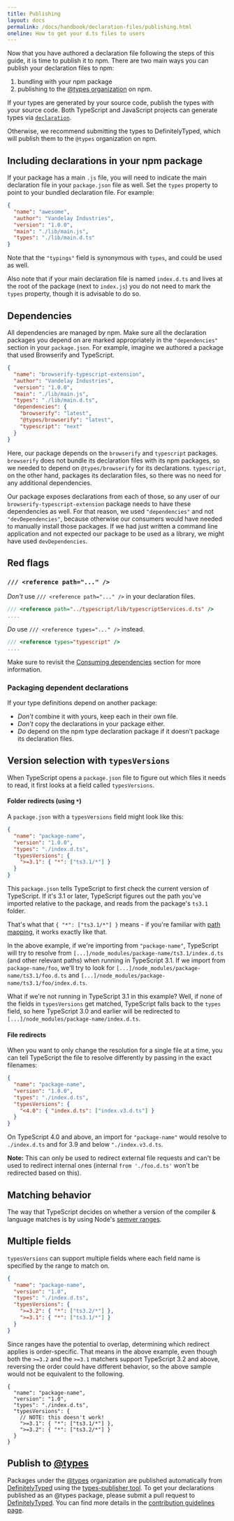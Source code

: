 ```yaml
---
title: Publishing
layout: docs
permalink: /docs/handbook/declaration-files/publishing.html
oneline: How to get your d.ts files to users
---
```


Now that you have authored a declaration file following the steps of this guide, it is time to publish it to npm.
There are two main ways you can publish your declaration files to npm:

1. bundling with your npm package
2. publishing to the [@types organization](https://www.npmjs.com/~types) on npm.

If your types are generated by your source code, publish the types with your source code. Both TypeScript and JavaScript projects can generate types via [`declaration`](/tsconfig#declaration).

Otherwise, we recommend submitting the types to DefinitelyTyped, which will publish them to the `@types` organization on npm.

## Including declarations in your npm package

If your package has a main `.js` file, you will need to indicate the main declaration file in your `package.json` file as well.
Set the `types` property to point to your bundled declaration file.
For example:

```json
{
  "name": "awesome",
  "author": "Vandelay Industries",
  "version": "1.0.0",
  "main": "./lib/main.js",
  "types": "./lib/main.d.ts"
}
```

Note that the `"typings"` field is synonymous with `types`, and could be used as well.

Also note that if your main declaration file is named `index.d.ts` and lives at the root of the package (next to `index.js`) you do not need to mark the `types` property, though it is advisable to do so.

## Dependencies

All dependencies are managed by npm.
Make sure all the declaration packages you depend on are marked appropriately in the `"dependencies"` section in your `package.json`.
For example, imagine we authored a package that used Browserify and TypeScript.

```json
{
  "name": "browserify-typescript-extension",
  "author": "Vandelay Industries",
  "version": "1.0.0",
  "main": "./lib/main.js",
  "types": "./lib/main.d.ts",
  "dependencies": {
    "browserify": "latest",
    "@types/browserify": "latest",
    "typescript": "next"
  }
}
```

Here, our package depends on the `browserify` and `typescript` packages.
`browserify` does not bundle its declaration files with its npm packages, so we needed to depend on `@types/browserify` for its declarations.
`typescript`, on the other hand, packages its declaration files, so there was no need for any additional dependencies.

Our package exposes declarations from each of those, so any user of our `browserify-typescript-extension` package needs to have these dependencies as well.
For that reason, we used `"dependencies"` and not `"devDependencies"`, because otherwise our consumers would have needed to manually install those packages.
If we had just written a command line application and not expected our package to be used as a library, we might have used `devDependencies`.

## Red flags

### `/// <reference path="..." />`

_Don't_ use `/// <reference path="..." />` in your declaration files.

```ts
/// <reference path="../typescript/lib/typescriptServices.d.ts" />
....
```

_Do_ use `/// <reference types="..." />` instead.

```ts
/// <reference types="typescript" />
....
```

Make sure to revisit the [Consuming dependencies](/docs/handbook/declaration-files/library-structures.html#consuming-dependencies) section for more information.

### Packaging dependent declarations

If your type definitions depend on another package:

- _Don't_ combine it with yours, keep each in their own file.
- _Don't_ copy the declarations in your package either.
- _Do_ depend on the npm type declaration package if it doesn't package its declaration files.

## Version selection with `typesVersions`

When TypeScript opens a `package.json` file to figure out which files it needs to read, it first looks at a field called `typesVersions`.

#### Folder redirects (using `*`)

A `package.json` with a `typesVersions` field might look like this:

```json
{
  "name": "package-name",
  "version": "1.0.0",
  "types": "./index.d.ts",
  "typesVersions": {
    ">=3.1": { "*": ["ts3.1/*"] }
  }
}
```

This `package.json` tells TypeScript to first check the current version of TypeScript.
If it's 3.1 or later, TypeScript figures out the path you've imported relative to the package, and reads from the package's `ts3.1` folder.

That's what that `{ "*": ["ts3.1/*"] }` means - if you're familiar with [path mapping](/tsconfig#paths), it works exactly like that.

In the above example, if we're importing from `"package-name"`, TypeScript will try to resolve from `[...]/node_modules/package-name/ts3.1/index.d.ts` (and other relevant paths) when running in TypeScript 3.1.
If we import from `package-name/foo`, we'll try to look for `[...]/node_modules/package-name/ts3.1/foo.d.ts` and `[...]/node_modules/package-name/ts3.1/foo/index.d.ts`.

What if we're not running in TypeScript 3.1 in this example?
Well, if none of the fields in `typesVersions` get matched, TypeScript falls back to the `types` field, so here TypeScript 3.0 and earlier will be redirected to `[...]/node_modules/package-name/index.d.ts`.

#### File redirects

When you want to only change the resolution for a single file at a time, you can tell TypeScript the file to resolve differently by passing in the exact filenames:

```json
{
  "name": "package-name",
  "version": "1.0.0",
  "types": "./index.d.ts",
  "typesVersions": {
    "<4.0": { "index.d.ts": ["index.v3.d.ts"] }
  }
}
```

On TypeScript 4.0 and above, an import for `"package-name"` would resolve to `./index.d.ts` and for 3.9 and below `"./index.v3.d.ts`.

**Note:** This can only be used to redirect external file requests and can't be used to redirect internal ones (internal `from './foo.d.ts'` won't be redirected based on this).

## Matching behavior

The way that TypeScript decides on whether a version of the compiler & language matches is by using Node's [semver ranges](https://github.com/npm/node-semver#ranges).

## Multiple fields

`typesVersions` can support multiple fields where each field name is specified by the range to match on.

```json tsconfig
{
  "name": "package-name",
  "version": "1.0",
  "types": "./index.d.ts",
  "typesVersions": {
    ">=3.2": { "*": ["ts3.2/*"] },
    ">=3.1": { "*": ["ts3.1/*"] }
  }
}
```

Since ranges have the potential to overlap, determining which redirect applies is order-specific.
That means in the above example, even though both the `>=3.2` and the `>=3.1` matchers support TypeScript 3.2 and above, reversing the order could have different behavior, so the above sample would not be equivalent to the following.

```jsonc tsconfig
{
  "name": "package-name",
  "version": "1.0",
  "types": "./index.d.ts",
  "typesVersions": {
    // NOTE: this doesn't work!
    ">=3.1": { "*": ["ts3.1/*"] },
    ">=3.2": { "*": ["ts3.2/*"] }
  }
}
```

## Publish to [@types](https://www.npmjs.com/~types)

Packages under the [@types](https://www.npmjs.com/~types) organization are published automatically from [DefinitelyTyped](https://github.com/DefinitelyTyped/DefinitelyTyped) using the [types-publisher tool](https://github.com/microsoft/DefinitelyTyped-tools/tree/master/packages/publisher).
To get your declarations published as an @types package, please submit a pull request to [DefinitelyTyped](https://github.com/DefinitelyTyped/DefinitelyTyped).
You can find more details in the [contribution guidelines page](https://definitelytyped.org/guides/contributing.html).
